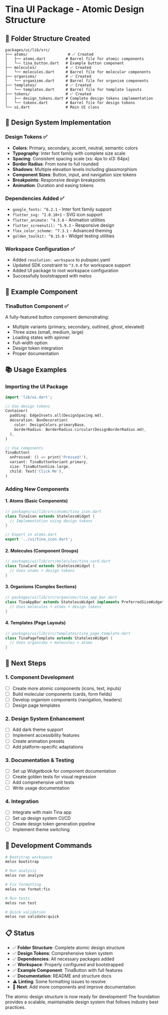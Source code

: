 # Tina UI Package - Atomic Design Structure

## 📁 Folder Structure Created

```
packages/ui/lib/src/
├── atoms/                  # ✅ Created
│   ├── atoms.dart         # Barrel file for atomic components
│   └── tina_button.dart   # Example button component
├── molecules/             # ✅ Created
│   └── molecules.dart     # Barrel file for molecular components
├── organisms/             # ✅ Created
│   └── organisms.dart     # Barrel file for organism components
├── templates/             # ✅ Created
│   └── templates.dart     # Barrel file for template layouts
├── tokens/                # ✅ Created
│   ├── design_tokens.dart # Complete design tokens implementation
│   └── tokens.dart        # Barrel file for design tokens
└── ui.dart                # Main UI class
```

## 🎨 Design System Implementation

### Design Tokens ✅
- **Colors**: Primary, secondary, accent, neutral, semantic colors
- **Typography**: Inter font family with complete size scale
- **Spacing**: Consistent spacing scale (xs: 4px to xl3: 64px)
- **Border Radius**: From none to full rounded
- **Shadows**: Multiple elevation levels including glassmorphism
- **Component Sizes**: Button, input, and navigation size tokens
- **Breakpoints**: Responsive design breakpoints
- **Animation**: Duration and easing tokens

### Dependencies Added ✅
- `google_fonts: ^6.2.1` - Inter font family support
- `flutter_svg: ^2.0.10+1` - SVG icon support
- `flutter_animate: ^4.5.0` - Animation utilities
- `flutter_screenutil: ^5.9.3` - Responsive design
- `flex_color_scheme: ^7.3.1` - Advanced theming
- `golden_toolkit: ^0.15.0` - Widget testing utilities

### Workspace Configuration ✅
- Added `resolution: workspace` to pubspec.yaml
- Updated SDK constraint to `^3.9.0` for workspace support
- Added UI package to root workspace configuration
- Successfully bootstrapped with melos

## 🧩 Example Component

### TinaButton Component ✅
A fully-featured button component demonstrating:
- Multiple variants (primary, secondary, outlined, ghost, elevated)
- Three sizes (small, medium, large)
- Loading states with spinner
- Full-width option
- Design token integration
- Proper documentation

## 📚 Usage Examples

### Importing the UI Package
```dart
import 'lib/ui.dart';

// Use design tokens
Container(
  padding: EdgeInsets.all(DesignSpacing.md),
  decoration: BoxDecoration(
    color: DesignColors.primaryBase,
    borderRadius: BorderRadius.circular(DesignBorderRadius.md),
  ),
)

// Use components
TinaButton(
  onPressed: () => print('Pressed!'),
  variant: TinaButtonVariant.primary,
  size: TinaButtonSize.large,
  child: Text('Click Me'),
)
```

### Adding New Components

#### 1. Atoms (Basic Components)
```dart
// packages/ui/lib/src/atoms/tina_icon.dart
class TinaIcon extends StatelessWidget {
  // Implementation using design tokens
}

// Export in atoms.dart
export '../ui/tina_icon.dart';
```

#### 2. Molecules (Component Groups)
```dart
// packages/ui/lib/src/molecules/tina_card.dart
class TinaCard extends StatelessWidget {
  // Uses atoms + design tokens
}
```

#### 3. Organisms (Complex Sections)
```dart
// packages/ui/lib/src/organisms/tina_app_bar.dart
class TinaAppBar extends StatelessWidget implements PreferredSizeWidget {
  // Uses molecules + atoms + design tokens
}
```

#### 4. Templates (Page Layouts)
```dart
// packages/ui/lib/src/templates/tina_page_template.dart
class TinaPageTemplate extends StatelessWidget {
  // Uses organisms + molecules + atoms
}
```

## 🚀 Next Steps

### 1. Component Development
- [ ] Create more atomic components (icons, text, inputs)
- [ ] Build molecular components (cards, form fields)
- [ ] Develop organism components (navigation, headers)
- [ ] Design page templates

### 2. Design System Enhancement
- [ ] Add dark theme support
- [ ] Implement accessibility features
- [ ] Create animation presets
- [ ] Add platform-specific adaptations

### 3. Documentation & Testing
- [ ] Set up Widgetbook for component documentation
- [ ] Create golden tests for visual regression
- [ ] Add comprehensive unit tests
- [ ] Write usage documentation

### 4. Integration
- [ ] Integrate with main Tina app
- [ ] Set up design system CI/CD
- [ ] Create design token generation pipeline
- [ ] Implement theme switching

## 🔧 Development Commands

```bash
# Bootstrap workspace
melos bootstrap

# Run analysis
melos run analyze

# Fix formatting
melos run format:fix

# Run tests
melos run test

# Quick validation
melos run validate:quick
```

## 📋 Status

- ✅ **Folder Structure**: Complete atomic design structure
- ✅ **Design Tokens**: Comprehensive token system
- ✅ **Dependencies**: All necessary packages added
- ✅ **Workspace**: Properly configured and bootstrapped
- ✅ **Example Component**: TinaButton with full features
- ✅ **Documentation**: README and structure docs
- ⚠️ **Linting**: Some formatting issues to resolve
- 🔄 **Next**: Add more components and improve documentation

The atomic design structure is now ready for development! The foundation provides a scalable, maintainable design system that follows industry best practices.